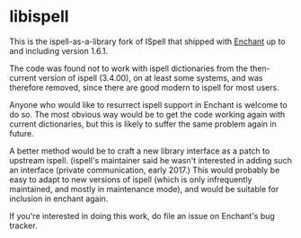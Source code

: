 # libispell

This is the ispell-as-a-library fork of ISpell that shipped with [Enchant](https://github.com/AbiWord/enchant) up to and including version 1.6.1.

The code was found not to work with ispell dictionaries from the then-current version of ispell (3.4.00), on at least some systems, and was therefore removed, since there are good modern to ispell for most users.

Anyone who would like to resurrect ispell support in Enchant is welcome to do so. The most obvious way would be to get the code working again with current dictionaries, but this is likely to suffer the same problem again in future.

A better method would be to craft a new library interface as a patch to upstream ispell. (ispell's maintainer said he wasn't interested in adding such an interface (private communication, early 2017.) This would probably be easy to adapt to new versions of ispell (which is only infrequently maintained, and mostly in maintenance mode), and would be suitable for inclusion in enchant again.

If you're interested in doing this work, do file an issue on Enchant's bug tracker.
